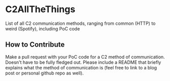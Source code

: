# C2AllTheThings
List of all C2 communication methods, ranging from common (HTTP) to weird (Spotify), including PoC code

## How to Contribute
Make a pull request with your PoC code for a C2 method of communication. Doesn't have to be fully fledged out. Please include a README that briefly explains what the method of communication is (feel free to link to a blog post or personal github repo as well). 

